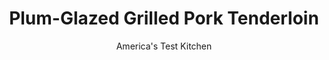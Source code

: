 ---
layout: ../../layouts/MarkdownPostLayout.astro
title: Plum-Glazed Grilled Pork Tenderloin
author: America's Test Kitchen
pubDate: 2023-03-15
description: "A sticky, sweet glaze is a welcome addition to smoky, grilled pork tenderloin in this 30-minute supper."
image_url: https://res.cloudinary.com/hksqkdlah/image/upload/ar_1:1,c_fill,dpr_2.0,f_auto,fl_lossy.progressive.strip_profile,g_faces:auto,q_auto:low,w_344/26399_sfs-plum-and-chili-glazed-pork-tenderloin-013
tags: ["Main Courses","Pork","Weeknight","Grilling & Barbecue","30-Minute Suppers"]
calories: 
protein: 
carbohydrates: 
fats: 
fiber: 
ingredients: ["1/2 cup, plum jelly","2 tablespoons, lime juice","2 , scallions, minced","2 , garlic cloves, minced","1 teaspoon, grated fresh ginger","3 pounds, pork tenderloins (2 total loins, each 1 1/2 to 2 pounds total)","2 tablespoons, vegetable oil"]
serves: 4
time: "30 minutes"
instructions: ["Combine plum jelly, lime juice, scallions, garlic, and ginger in bowl.","Rub tenderloins with oil and season with salt and pepper. Grill meat over hot fire until browned on all sides and internal temperature reaches 145 degrees, about 12 minutes. Brush with plum glaze and cook 1 minute longer. Transfer to platter, cover with foil, and let rest 5 minutes. Slice pork and serve with remaining glaze."]
nutrition: undefined
notes: "To prevent the tenderloins from burning, dont apply the sticky glaze until the meat is fully cooked. Plum jam or plum sauce can also be used here."
---